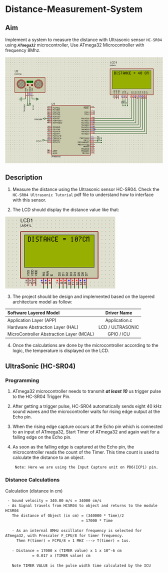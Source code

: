 # Distance-Measurement-System
## Aim
Implement a system to measure the distance with Ultrasonic sensor `HC-SR04` using ***`ATmega32`*** microcontroller, 
Use ATmega32 Microcontroller with frequency 8Mhz.

![This is an image](Project%20Screenshots/Protues_Circuit.png)

## Description

1. Measure the distance using the Ultrasonic sensor HC-SR04. Check the `HC-SR04 Ultrasonic Tutorial` pdf file to understand how to interface with this 
sensor.

2. The LCD should display the distance value like that:

![This is an image](Project%20Screenshots/LCD.png)

3. The project should be design and implemented based on the layered architecture model as follow:

| Software Layered Model       | Driver Name |
| :---                         |     :---:  | 
| Application Layer (APP)               | Application.c       | 
| Hardware Abstraction Layer (HAL)     | LCD  / ULTRASONIC | 
| MicroController Abstraction Layer (MCAL)     | GPIO / ICU    | 

4. Once the calculations are done by the microcontroller according to the logic, the temperature is displayed on the LCD. 

## UltraSonic (HC-SR04)

### Programming
1. ATmega32 microcontroller needs to transmit ***at least 10*** us trigger pulse to the HC-SR04 Trigger Pin.
2. After getting a trigger pulse, HC-SR04 automatically sends eight 40 kHz sound waves and the microcontroller waits for rising edge output at the Echo pin.
3. When the rising edge capture occurs at the Echo pin which is connected to an input of ATmega32, 
Start Timer of ATmega32 and again wait for a falling edge on the Echo pin.
4. As soon as the falling edge is captured at the Echo pin, the microcontroller reads the count of the Timer. 
This time count is used to calculate the distance to an object.

        Note: Here we are using the Input Capture unit on PD6(ICP1) pin.
### Distance Calculations
Calculation (distance in cm)

     - Sound velocity = 340.00 m/s = 34000 cm/s
     - As Signal travels from HCSR04 to object and returns to the module HCSR04
       The distance of Object (in cm) = (340000 * Time)/2
                                      = 17000 * Time

	   - As an internal 8MHz oscillator frequency is selected for ATmega32, with Prescaler F_CPU/8 for timer frequency.
	     Then F(timer) = FCPU/8 = 1 MHZ ---> T(timer) = 1us.

	   - Distance = 17000 x (TIMER value) x 1 x 10^-6 cm
                = 0.017 x (TIMER value) cm

	   Note TIMER VALUE is the pulse width time calculated by the ICU
